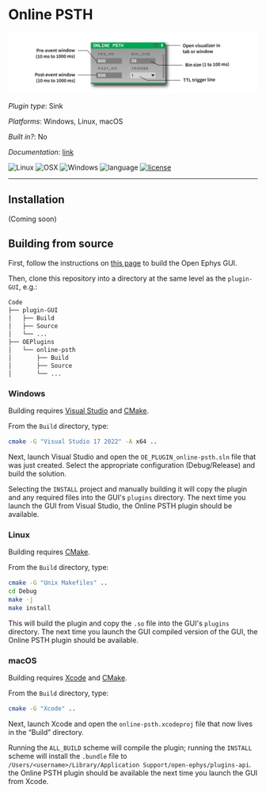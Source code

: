 # Online PSTH

![Online PSTH Editor](Resources/Images/onlinepsth.png)

*Plugin type*: Sink

*Platforms*: Windows, Linux, macOS

*Built in?*: No

*Documentation*: [link](https://open-ephys.github.io/gui-docs)

![Linux](https://github.com/open-ephys/plugin-GUI/workflows/Linux/badge.svg)
![OSX](https://github.com/open-ephys/plugin-GUI/workflows/macOS/badge.svg)
![Windows](https://github.com/open-ephys/plugin-GUI/workflows/Windows/badge.svg)
![language](https://img.shields.io/badge/language-c++-blue.svg)
[![license](https://img.shields.io/badge/license-GPL3-blue.svg)](LICENSE)

---

## Installation

(Coming soon)

## Building from source

First, follow the instructions on [this page](https://open-ephys.github.io/gui-docs/Developer-Guide/Compiling-the-GUI.html) to build the Open Ephys GUI.

Then, clone this repository into a directory at the same level as the `plugin-GUI`, e.g.:

```
Code
├── plugin-GUI
│   ├── Build
│   ├── Source
│   └── ...
├── OEPlugins
│   └── online-psth
│       ├── Build
│       ├── Source
│       └── ...
```

### Windows

Building requires [Visual Studio](https://visualstudio.microsoft.com/) and [CMake](https://cmake.org/install/).

From the `Build` directory, type:

```bash
cmake -G "Visual Studio 17 2022" -A x64 ..
```

Next, launch Visual Studio and open the `OE_PLUGIN_online-psth.sln` file that was just created. Select the appropriate configuration (Debug/Release) and build the solution.

Selecting the `INSTALL` project and manually building it will copy the plugin and any required files into the GUI's `plugins` directory. The next time you launch the GUI from Visual Studio, the Online PSTH plugin should be available.


### Linux

Building requires [CMake](https://cmake.org/install/).

From the `Build` directory, type:

```bash
cmake -G "Unix Makefiles" ..
cd Debug
make -j
make install
```

This will build the plugin and copy the `.so` file into the GUI's `plugins` directory. The next time you launch the GUI compiled version of the GUI, the Online PSTH plugin should be available.


### macOS

Building requires [Xcode](https://developer.apple.com/xcode/) and [CMake](https://cmake.org/install/).

From the `Build` directory, type:

```bash
cmake -G "Xcode" ..
```

Next, launch Xcode and open the `online-psth.xcodeproj` file that now lives in the “Build” directory.

Running the `ALL_BUILD` scheme will compile the plugin; running the `INSTALL` scheme will install the `.bundle` file to `/Users/<username>/Library/Application Support/open-ephys/plugins-api`. the Online PSTH plugin should be available the next time you launch the GUI from Xcode.



 